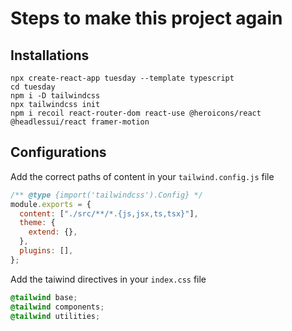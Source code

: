 # Steps to make this project again

## Installations

```shell
npx create-react-app tuesday --template typescript
cd tuesday
npm i -D tailwindcss
npx tailwindcss init
npm i recoil react-router-dom react-use @heroicons/react @headlessui/react framer-motion
```

## Configurations

Add the correct paths of content in your `tailwind.config.js` file

```js
/** @type {import('tailwindcss').Config} */
module.exports = {
  content: ["./src/**/*.{js,jsx,ts,tsx}"],
  theme: {
    extend: {},
  },
  plugins: [],
};
```

Add the taiwind directives in your `index.css` file

```css
@tailwind base;
@tailwind components;
@tailwind utilities;
```
